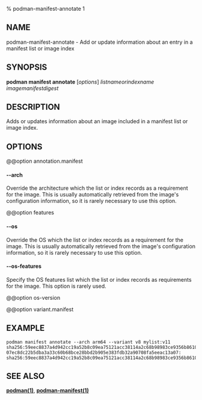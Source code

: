 % podman-manifest-annotate 1

## NAME

podman\-manifest\-annotate - Add or update information about an entry in a manifest list or image index

## SYNOPSIS

**podman manifest annotate** [*options*] _listnameorindexname_ _imagemanifestdigest_

## DESCRIPTION

Adds or updates information about an image included in a manifest list or image index.

## OPTIONS

@@option annotation.manifest

#### **--arch**

Override the architecture which the list or index records as a requirement for
the image. This is usually automatically retrieved from the image's
configuration information, so it is rarely necessary to use this option.

@@option features

#### **--os**

Override the OS which the list or index records as a requirement for the image.
This is usually automatically retrieved from the image's configuration
information, so it is rarely necessary to use this option.

#### **--os-features**

Specify the OS features list which the list or index records as requirements
for the image. This option is rarely used.

@@option os-version

@@option variant.manifest

## EXAMPLE

```
podman manifest annotate --arch arm64 --variant v8 mylist:v11 sha256:59eec8837a4d942cc19a52b8c09ea75121acc38114a2c68b98983ce9356b8610
07ec8dc22b5dba3a33c60b68bce28bbd2b905e383fdb32a90708fa5eeac13a07: sha256:59eec8837a4d942cc19a52b8c09ea75121acc38114a2c68b98983ce9356b8610
```

## SEE ALSO

**[podman(1)](podman.md)**, **[podman-manifest(1)](podman-manifest/podman-manifest.md)**
